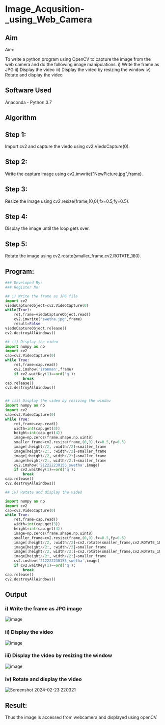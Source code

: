 # Image_Acqusition-_using_Web_Camera
## Aim
 
Aim:
 
To write a python program using OpenCV to capture the image from the web camera and do the following image manipulations.
i) Write the frame as JPG 
ii) Display the video 
iii) Display the video by resizing the window
iv) Rotate and display the video

## Software Used
Anaconda - Python 3.7
## Algorithm
## Step 1:
Import cv2 and capture the viedo using cv2.ViedoCapture(0).

## Step 2:
Write the capture image using cv2.imwrite("NewPicture.jpg",frame).

## Step 3:
Resize the image using cv2.resize(frame,(0,0),fx=0.5,fy=0.5).

## Step 4:
Display the image until the loop gets over.

## Step 5:
Rotate the image using cv2.rotate(smaller_frame,cv2.ROTATE_180).

## Program:
``` Python
### Developed By:
### Register No:

## i) Write the frame as JPG file
import cv2
viedoCaptureObject=cv2.VideoCapture(0)
while(True):
    ret,frame=viedoCaptureObject.read()
    cv2.imwrite("swetha.jpg",frame)
    result=False
viedoCaptureObject.release()
cv2.destroyAllWindows()

## ii) Display the video
import numpy as np
import cv2
cap=cv2.VideoCapture(0)
while True:
    ret,frame=cap.read()
    cv2.imshow('ironman',frame)
    if cv2.waitKey(1)==ord('q'):
        break
cap.release()
cv2.destroyAllWindows()


## iii) Display the video by resizing the window
import numpy as np
import cv2
cap=cv2.VideoCapture(0)
while True:
    ret,frame=cap.read()
    width=int(cap.get(3))
    height=int(cap.get(4))
    image=np.zeros(frame.shape,np.uint8)
    smaller_frame=cv2.resize(frame,(0,0),fx=0.5,fy=0.5)
    image[:height//2, :width//2]=smaller_frame
    image[height//2:, :width//2]=smaller_frame
    image[:height//2, width//2:]=smaller_frame
    image[height//2:, width//2:]=smaller_frame
    cv2.imshow('212222230155_swetha',image)
    if cv2.waitKey(1)==ord('q'):
        break
cap.release()
cv2.destroyAllWindows()

## iv) Rotate and display the video

import numpy as np
import cv2
cap=cv2.VideoCapture(0)
while True:
    ret,frame=cap.read()
    width=int(cap.get(3))
    height=int(cap.get(4))
    image=np.zeros(frame.shape,np.uint8)
    smaller_frame=cv2.resize(frame,(0,0),fx=0.5,fy=0.5)
    image[:height//2, :width//2]=cv2.rotate(smaller_frame,cv2.ROTATE_180)
    image[height//2:, :width//2]=smaller_frame
    image[:height//2, width//2:]=cv2.rotate(smaller_frame,cv2.ROTATE_180)
    image[height//2:, width//2:]=smaller_frame
    cv2.imshow('212222230155_swetha',image)
    if cv2.waitKey(1)==ord('q'):
        break
cap.release()
cv2.destroyAllWindows()

```
## Output

### i) Write the frame as JPG image
![image](https://github.com/swethaselvarajm/Image_Acqusition-_using_Web_Camera/assets/119525603/67d0e7ba-6ba1-48ff-b8d6-3b959e6b7749)

### ii) Display the video
![image](https://github.com/swethaselvarajm/Image_Acqusition-_using_Web_Camera/assets/119525603/6d976c3a-c8bb-46b7-b07d-c3a973361a30)

### iii) Display the video by resizing the window
![image](https://github.com/swethaselvarajm/Image_Acqusition-_using_Web_Camera/assets/119525603/6150bb5b-e49e-4e27-bbac-ca816bd9ea41)

### iv) Rotate and display the video
![Screenshot 2024-02-23 220321](https://github.com/swethaselvarajm/Image_Acqusition-_using_Web_Camera/assets/119525603/cff1370e-b5e8-43d0-a5c2-cdf218772d28)

## Result:
Thus the image is accessed from webcamera and displayed using openCV.
